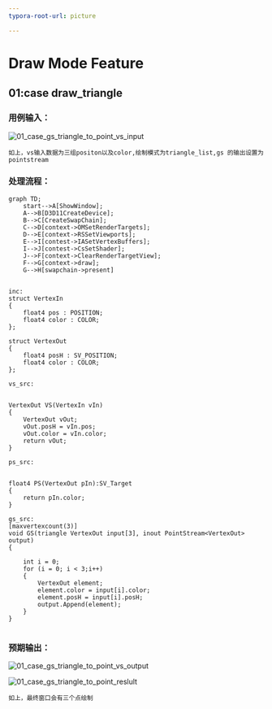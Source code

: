 ```yaml
---
typora-root-url: picture

---
```


# Draw Mode Feature

## 01:case draw_triangle

### 用例输入：



![01_case_gs_triangle_to_point_vs_input](/01_case_gs_triangle_to_point_vs_input.png)



```
如上，vs输入数据为三组positon以及color,绘制模式为triangle_list,gs 的输出设置为pointstream
```



### 处理流程：

```mermaid
graph TD;
	start-->A[ShowWindow];
	A-->B[D3D11CreateDevice];
	B-->C[CreateSwapChain];
	C-->D[context->OMSetRenderTargets];
	D-->E[context->RSSetViewports];
	E-->I[contest->IASetVertexBuffers];
	I-->J[contest->CsSetShader];
	J-->F[context->ClearRenderTargetView];
	F-->G[context->draw];
	G-->H[swapchain->present]
	
```



```hlsl
inc:
struct VertexIn
{
    float4 pos : POSITION;
    float4 color : COLOR;    
};

struct VertexOut
{
    float4 posH : SV_POSITION;
    float4 color : COLOR;
};
```

```hlsl
vs_src:


VertexOut VS(VertexIn vIn)
{
    VertexOut vOut;
    vOut.posH = vIn.pos;
    vOut.color = vIn.color;
    return vOut;
}
```

```hlsl
ps_src:


float4 PS(VertexOut pIn):SV_Target
{    
    return pIn.color;
}
```

```
gs_src:
[maxvertexcount(3)]
void GS(triangle VertexOut input[3], inout PointStream<VertexOut> output)
{
    
    int i = 0;
    for (i = 0; i < 3;i++)
    {
        VertexOut element;
        element.color = input[i].color;
        element.posH = input[i].posH;
        output.Append(element);
    }
}


```



### 预期输出：

![01_case_gs_triangle_to_point_vs_output](/01_case_gs_triangle_to_point_vs_output.png)



![01_case_gs_triangle_to_point_reslult](/01_case_gs_triangle_to_point_reslult.png)



```
如上，最终窗口会有三个点绘制
```

